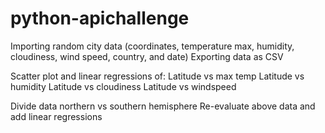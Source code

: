 # python-apichallenge

Importing random city data (coordinates, temperature max, humidity, cloudiness, wind speed, country, and date)
Exporting data as CSV

Scatter plot and linear regressions of:
Latitude vs max temp
Latitude vs humidity
Latitude vs cloudiness
Latitude vs windspeed

Divide data northern vs southern hemisphere
Re-evaluate above data and add linear regressions
